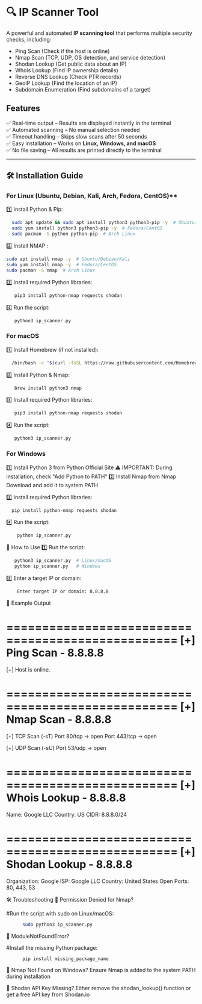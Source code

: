 # 🔍 IP Scanner Tool

A powerful and automated **IP scanning tool** that performs multiple security checks, including:
- Ping Scan (Check if the host is online)
- Nmap Scan (TCP, UDP, OS detection, and service detection)
- Shodan Lookup (Get public data about an IP)
- Whois Lookup (Find IP ownership details)
- Reverse DNS Lookup (Check PTR records)
- GeoIP Lookup (Find the location of an IP)
- Subdomain Enumeration (Find subdomains of a target)

##  Features
✅ Real-time output – Results are displayed instantly in the terminal  
✅ Automated scanning – No manual selection needed  
✅ Timeout handling – Skips slow scans after 50 seconds  
✅ Easy installation – Works on **Linux, Windows, and macOS**  
✅ No file saving – All results are printed directly to the terminal  

---

## **🛠 Installation Guide**
###  For Linux (Ubuntu, Debian, Kali, Arch, Fedora, CentOS)**
1️⃣ Install Python & Pip:
   
 ```bash
   sudo apt update && sudo apt install python3 python3-pip -y  # Ubuntu/Debian/Kali
   sudo yum install python3 python3-pip -y  # Fedora/CentOS
   sudo pacman -S python python-pip  # Arch Linux
   ```

2️⃣ Install NMAP :
   ```bash
   sudo apt install nmap -y  # Ubuntu/Debian/Kali
   sudo yum install nmap -y  # Fedora/CentOS
   sudo pacman -S nmap  # Arch Linux
```
3️⃣ Install required Python libraries:
```bash
   pip3 install python-nmap requests shodan
```
4️⃣ Run the script:
```bash
   python3 ip_scanner.py
```
### For macOS
1️⃣ Install Homebrew (if not installed):
```bash
  /bin/bash -c "$(curl -fsSL https://raw.githubusercontent.com/Homebrew/install/HEAD/install.sh)"
```
 2️⃣ Install Python & Nmap:
 ```bash
    brew install python3 nmap
```
3️⃣ Install required Python libraries:
```bash
   pip3 install python-nmap requests shodan
```
4️⃣ Run the script:
```bash
   python3 ip_scanner.py
```

### For Windows
1️⃣ Install Python 3 from Python Official Site
⚠️ IMPORTANT: During installation, check "Add Python to PATH"
2️⃣ Install Nmap from Nmap Download and add it to system PATH

3️⃣ Install required Python libraries:
```bash
  pip install python-nmap requests shodan
```
4️⃣ Run the script:
```bash
    python ip_scanner.py
```

🎯 How to Use
1️⃣ Run the script:
```bash
   python3 ip_scanner.py  # Linux/macOS
   python ip_scanner.py   # Windows
```
2️⃣ Enter a target IP or domain:
```bash
    Enter target IP or domain: 8.8.8.8
```
📌 Example Output

   ==================================================
[+] Ping Scan - 8.8.8.8
==================================================
[+] Host is online.

==================================================
[+] Nmap Scan - 8.8.8.8
==================================================
[+] TCP Scan (-sT)
    Port 80/tcp -> open
    Port 443/tcp -> open

[+] UDP Scan (-sU)
    Port 53/udp -> open

==================================================
[+] Whois Lookup - 8.8.8.8
==================================================
  Name: Google LLC
  Country: US
  CIDR: 8.8.8.0/24

==================================================
[+] Shodan Lookup - 8.8.8.8
==================================================
  Organization: Google
  ISP: Google LLC
  Country: United States
  Open Ports: 80, 443, 53



🛠 Troubleshooting
🔹 Permission Denied for Nmap?

   #Run the script with sudo on Linux/macOS:
```bash
      sudo python3 ip_scanner.py
```
🔹 ModuleNotFoundError?

   #Install the missing Python package:
```bash
      pip install missing_package_name
```
🔹 Nmap Not Found on Windows?
     Ensure Nmap is added to the system PATH during installation

🔹 Shodan API Key Missing?
    Either remove the shodan_lookup() function or get a free API key from Shodan.io
   
